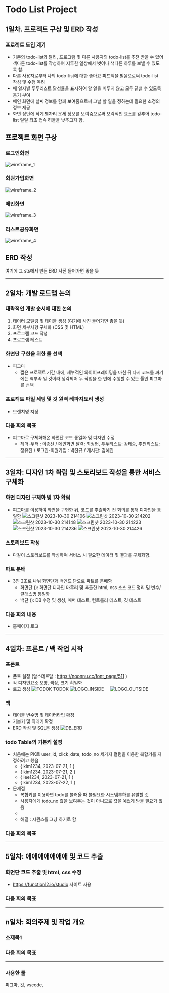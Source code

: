 # Todo List Project

## 1일차. 프로젝트 구상 및 ERD 작성

### 프로젝트 도입 계기

- 기존의 todo-list와 달리, 프로그램 및 다른 사용자의 todo-list를 추천 받을 수 있어 색다른 todo-list를 작성하여 지루한 일상에서 벗어나 색다른 하루를 보낼 수 있도록 함.
- 다른 사용자로부터 나의 todo-list에 대한 좋아요 피드백을 받음으로써 todo-list 작성 및 수행 독려
- 매 일자별 투두리스트 달성률을 표시하여 할 일을 미루지 않고 모두 끝낼 수 있도록 동기 부여
- 메인 화면에 날씨 정보를 함께 보여줌으로써 그날 할 일을 정하는데 필요한 소정의 정보 제공
- 화면 상단에 작게 별자리 운세 정보를 보여줌으로써 오락적인 요소를 갖추어 todo-list 일일 최초 접속 허들을 낮추고자 함.

## 프로젝트 화면 구상

### 로그인화면

![wireframe_1](https://github.com/yoojinChung98/sql_study/assets/142370086/238887f1-39ab-48cf-80dd-6164e22166a3)

### 회원가입화면

![wireframe_2](https://github.com/yoojinChung98/sql_study/assets/142370086/f5f62d6b-bc96-41e6-ab0f-4ae47781d437)

### 메인화면

![wireframe_3](https://github.com/yoojinChung98/sql_study/assets/142370086/a580e07b-b808-4040-ab36-e45beaac2f79)

### 리스트공유화면

![wireframe_4](https://github.com/yoojinChung98/sql_study/assets/142370086/09d80dc8-21a7-47f1-8d0c-f06b2ffde21c)

## ERD 작성

여기에 그 sts에서 만든 ERD 사진 들어가면 좋을 듯

<hr/>

## 2일차: 개발 로드맵 논의

### 대략적인 개발 순서에 대한 논의

1. 데이터 모델링 및 테이블 생성 (여기에 사진 들어가면 좋을 듯)
2. 화면 세부사항 구체화 (CSS 및 HTML)
3. 프로그램 코드 작성
4. 프로그램 테스트

### 화면단 구현을 위한 툴 선택

- 피그마
  - 짧은 프로젝트 기간 내에, 세부적인 와이어프레이밍을 마친 뒤 다시 코드를 짜기에는 역부족 일 것이라 생각되어 두 작업을 한 번에 수행할 수 있는 툴인 피그마를 선택

### 프로젝트 파일 세팅 및 깃 원격 레파지토리 생성

- 브랜치명 지정

### 다음 회의 목표

- 피그마로 구체화해온 화면단 코드 통일화 및 디자인 수정
  - 헤더-푸터 : 이종선 / 메인화면 달력: 최정현, 투두리스트: 강태승, 추천리스트: 정유진 / 로그인-회원가입 : 박찬규 / 게시판: 김혜진

<hr/>

## 3일차: 디자인 1차 확립 및 스토리보드 작성을 통한 서비스 구체화

### 화면 디자인 구체화 및 1차 확립

- 피그마를 이용하여 화면을 구현한 뒤, 코드를 추출하기 전 회의를 통해 디자인을 통일함
  ![스크린샷 2023-10-30 214106](https://github.com/yoojinChung98/java_basic/assets/142370086/879382cc-ede3-48c3-b84f-8424ac813de9)
  ![스크린샷 2023-10-30 214202](https://github.com/yoojinChung98/java_basic/assets/142370086/23829dd7-8310-4a2e-b873-b1e72838c4ad)
  ![스크린샷 2023-10-30 214148](https://github.com/yoojinChung98/java_basic/assets/142370086/be9361cc-a629-4ff0-8f5b-107de5607d26)
  ![스크린샷 2023-10-30 214223](https://github.com/yoojinChung98/java_basic/assets/142370086/59095650-e065-4f86-8ebb-3fddaa949d79)
  ![스크린샷 2023-10-30 214236](https://github.com/yoojinChung98/java_basic/assets/142370086/4ff7cd21-a179-4912-9625-c3d28f953cb3)
  ![스크린샷 2023-10-30 214426](https://github.com/yoojinChung98/java_basic/assets/142370086/9bd01ae3-81a6-4ad1-8a36-efcc634db96e)

### 스토리보드 작성

- 다같이 스토리보드를 작성하며 서비스 시 필요한 데이터 및 결과를 구체화함.

### 파트 분배

- 3인 2조로 나눠 화면단과 백엔드 단으로 파트를 분배함
  - 화면단 (): 화면단 디자인 마무리 및 추출한 html, css 소스 코드 정리 및 변수/클래스명 통일화
  - 백단 (): DB 수정 및 생성, 매퍼 테스트, 컨트롤러 테스트, 깃 테스트

### 다음 회의 내용

- 홈페이지 로고

<hr/>

## 4일차: 프론트 / 백 작업 시작

### 프론트

- 폰트 설정 (암스테르담 : https://noonnu.cc/font_page/511 )
- 각 디자인요소 모양, 색상, 크기 획일화
- 로고 생성
  ![TODOK TODOK](https://github.com/yoojinChung98/spring-work/assets/142370086/9f32a427-a5f6-4ba9-af65-8871a10e5ca0)
  ![LOGO_INSIDE](https://github.com/yoojinChung98/spring-work/assets/142370086/761ba9c2-5d39-4a28-8192-21e35613397a) &nbsp;&nbsp;&nbsp;
  ![LOGO_OUTSIDE](https://github.com/yoojinChung98/spring-work/assets/142370086/33dddef0-6287-44fe-b3a9-4fe5720c8001)

### 백

- 테이블 변수명 및 데이터타입 확정
- 기본키 및 외래키 확정
- ERD 작성 및 SQL문 생성
  ![DB_ERD](https://github.com/yoojinChung98/java_basic/assets/142370086/7bd981b1-bb5a-4247-9ed7-106aeeafe7f1)

### todo Table의 기본키 설정

- 처음에는 PK로 user_id, click_date, todo_no 세가지 컬럼을 이용한 복합키를 지정하려고 했음
  - { kim1234, 2023-07-21, 1 }
  - { kim1234, 2023-07-21, 2 }
  - { lee1234, 2023-07-21, 1 }
  - { kim1234, 2023-07-22, 1 }
- 문제점
  - 복합키를 이용하면 todo를 불러올 때 불필요한 시스템부하를 유발할 것
  - 사용자에게 todo_no 값을 보여주는 것이 아니므로 값을 예쁘게 받을 필요가 없음
  -
  - 해결 : 시퀀스를 그냥 하기로 함

### 다음 회의 목표

<hr/>

## 5일차: 애애애애애애애 및 코드 추출

### 화면단 코드 추출 및 html, css 수정

- https://function12.io/studio 사이트 사용

### 다음 회의 목표

<hr/>

## n일차: 회의주제 및 작업 개요

### 소제목1

### 다음 회의 목표

<hr/>

### 사용한 툴

피그마, 깃, vscode,
